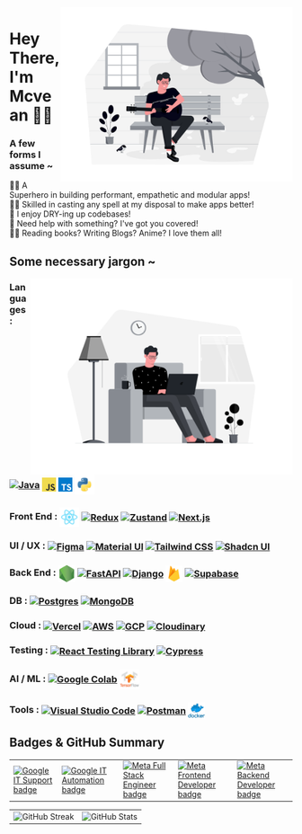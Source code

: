 <!--https://socialify.git.ci/mcs-codes/tensorFlow-dev-algorithms/image?font=Bitter&forks=1&issues=1&language=1&owner=1&pattern=Formal%20Invitation&pulls=1&stargazers=1&theme=Dark -->
<img align="right" src="assets/hobby.svg" height="310" />

<h1> Hey There, I'm Mcvean 👋🏼 </h1>

### A few forms I assume ~

:superhero_man: A Superhero in building performant, empathetic and modular apps! <br>
:mage_man: Skilled in casting any spell at my disposal to make apps better! <br>
:vampire: I enjoy DRY-ing up codebases! <br>
:genie: Need help with something? I've got you covered! <br>
:elf_man: Reading books? Writing Blogs? Anime? I love them all! <br>

## Some necessary jargon ~

<img align="right" src="assets/work.svg" height="350" />
<!-- <img align="right" src="https://media.giphy.com/media/mCRJDo24UvJMA/giphy.gif" height="300" /> -->

### Languages : [<img align="center" src="https://upload.wikimedia.org/wikipedia/en/thumb/3/30/Java_programming_language_logo.svg/120px-Java_programming_language_logo.svg.png" width="20" alt="Java" />](https://en.wikipedia.org/wiki/Java_(programming_language)t) [<img align="center" src="https://raw.githubusercontent.com/github/explore/80688e429a7d4ef2fca1e82350fe8e3517d3494d/topics/javascript/javascript.png" width="25" alt="JavaScript" />](https://en.wikipedia.org/wiki/JavaScript) [<img align="center" src="https://raw.githubusercontent.com/github/explore/80688e429a7d4ef2fca1e82350fe8e3517d3494d/topics/typescript/typescript.png" width="25" alt="TypeScript" />](https://en.wikipedia.org/wiki/TypeScript) [<img align="center" src="https://raw.githubusercontent.com/github/explore/80688e429a7d4ef2fca1e82350fe8e3517d3494d/topics/python/python.png" width="35" alt="Python" />](https://www.python.org/)

### Front End : [<img align="center" src="https://raw.githubusercontent.com/github/explore/80688e429a7d4ef2fca1e82350fe8e3517d3494d/topics/react/react.png" width="35" alt="React" />](https://reactjs.org/) [<img align="center" src="https://d33wubrfki0l68.cloudfront.net/0834d0215db51e91525a25acf97433051f280f2f/c30f5/img/redux.svg" width="35" alt="Redux" />](https://redux-toolkit.js.org/) [<img align="center" src="https://zustand-demo.pmnd.rs/favicon.ico" width="30" alt="Zustand" />](https://zustand-demo.pmnd.rs/) [<img align="center" src="https://camo.githubusercontent.com/92ec9eb7eeab7db4f5919e3205918918c42e6772562afb4112a2909c1aaaa875/68747470733a2f2f6173736574732e76657263656c2e636f6d2f696d6167652f75706c6f61642f76313630373535343338352f7265706f7369746f726965732f6e6578742d6a732f6e6578742d6c6f676f2e706e67" width="30" alt="Next.js" />](https://nextjs.org/)

### UI / UX : [<img align="center" src="https://encrypted-tbn0.gstatic.com/images?q=tbn:ANd9GcT0Q8dhODY4VwAsEoTsnwb2LuzxAR_Y5KiPjGbdjRQsbX2Hde1u3OZ3MaI0CInp0aMd3rg&usqp=CAU" width="28" alt="Figma" />](https://www.figma.com/) [<img align="center" src="https://avatars.githubusercontent.com/u/33663932?s=200&v=4" width="30" alt="Material UI" />](https://material-ui.com/) [<img align="center" src="https://avatars.githubusercontent.com/u/67109815?s=48&v=4" width="33" alt="Tailwind CSS" />](https://tailwindcss.com/) [<img align="center" src="https://avatars.githubusercontent.com/u/139895814?s=48&v=4" width="33" alt="Shadcn UI" />](https://ui.shadcn.com/)

### Back End : [<img align="center" src="https://raw.githubusercontent.com/github/explore/80688e429a7d4ef2fca1e82350fe8e3517d3494d/topics/nodejs/nodejs.png" width="30" alt="Nodejs" />](https://nodejs.org/en/) [<img src="https://fastapi.tiangolo.com/img/icon-white.svg" align="center" width="30" alt="FastAPI" />](https://fastapi.tiangolo.com/) [<img align="center" src="https://avatars.githubusercontent.com/u/27804?s=48&v=4" width="30" alt="Django" />](https://www.djangoproject.com/) [<img src="https://raw.githubusercontent.com/github/explore/80688e429a7d4ef2fca1e82350fe8e3517d3494d/topics/firebase/firebase.png" align="center" width="30" alt="Firebase" />](https://firebase.google.com/) [<img src="https://avatars.githubusercontent.com/u/54469796?s=48&v=4" align="center" width="30" alt="Supabase" />](https://supabase.com/)

### DB : [<img align="center" src="https://avatars.githubusercontent.com/u/177543?s=48&v=4" width="30" alt="Postgres" />](https://www.postgresql.org/) [<img align="center" src="https://avatars.githubusercontent.com/u/45120?s=200&v=4" width="30" alt="MongoDB" />](https://www.mongodb.com/)

### Cloud : [<img src="https://avatars.githubusercontent.com/u/14985020?s=48&v=4" align="center" width="30" alt="Vercel" />](https://vercel.com/) [<img src="https://avatars.githubusercontent.com/u/2232217?s=48&v=4" align="center" width="30" alt="AWS" />](https://aws.amazon.com/) [<img src="https://avatars.githubusercontent.com/u/2810941?s=48&v=4" align="center" width="30" alt="GCP" />](https://aws.amazon.com/) [<img src="https://avatars.githubusercontent.com/u/1460763?s=200&v=4" align="center" width="30" alt="Cloudinary" />](https://cloudinary.com/)

### Testing : [<img align="center" src="https://testing-library.com/img/octopus-64x64.png" alt="React Testing Library" width="30" />](https://testing-library.com/docs/react-testing-library/intro/) [<img align="center" src="https://avatars.githubusercontent.com/u/8908513?s=200&v=4" alt="Cypress" width="30" />](https://testing-library.com/docs/react-testing-library/intro/)

### AI / ML : [<img src="https://avatars1.githubusercontent.com/u/38081706?s=40&v=4" align="center" width="30" alt="Google Colab" />](https://colab.research.google.com/) [<img src="https://raw.githubusercontent.com/github/explore/80688e429a7d4ef2fca1e82350fe8e3517d3494d/topics/tensorflow/tensorflow.png" align="center" width="35" alt="TensorFlow" />](https://www.tensorflow.org/)

### Tools : [<img align="center" src="https://upload.wikimedia.org/wikipedia/commons/thumb/9/9a/Visual_Studio_Code_1.35_icon.svg/1200px-Visual_Studio_Code_1.35_icon.svg.png" width="28" alt="Visual Studio Code" />](https://code.visualstudio.com/) [<img src="https://avatars3.githubusercontent.com/u/10251060?s=200&v=4" align="center" width="30" alt="Postman" />](https://www.postman.com/) [<img src="https://raw.githubusercontent.com/github/explore/80688e429a7d4ef2fca1e82350fe8e3517d3494d/topics/docker/docker.png" align="center" width="30" alt="Docker" />](https://www.docker.com/)

## Badges &amp; GitHub Summary 


<table>
  <tr>
    <td>
      <a href="https://www.youracclaim.com/badges/8bacbf87-9761-48de-b717-28d96ca2317b"  target="_blank"><img align="center" width="180" height="180" src="https://images.credly.com/size/340x340/images/ae2f5bae-b110-4ea1-8e26-77cf5f76c81e/GCC_badge_IT_Support_1000x1000.png" alt="Google IT Support badge"></img> </a>
    </td>
    <td>
      <a href="https://www.credly.com/badges/5cb30816-afc3-48ac-8b11-168dd7d2b567" target="_blank"><img align="center" width="180" height="180" src="https://images.credly.com/size/340x340/images/efbdc0d6-b46e-4e3c-8cf8-2314d8a5b971/GCC_badge_python_1000x1000.png" alt="Google IT Automation badge"></img> </a>
      </td>
    <td>
      <a href="https://www.credly.com/badges/613b6362-82c6-4835-b2c0-652e80fc8dc1" target="_blank"><img align="center" width="160" height="160" src="https://images.credly.com/size/340x340/images/997d4586-e7b2-4174-9c76-5c7304953e2c/image.png" alt="Meta Full Stack Engineer badge"></img> </a>
    </td>
    <td>
      <a href="https://www.credly.com/badges/2737b7bf-4287-44e5-9a03-72ddd8f88f98" target="_blank"><img align="center" width="160" height="160" src="https://images.credly.com/size/340x340/images/e91ed0b0-842b-417f-8d2f-b07535febdda/image.png" alt="Meta Frontend Developer badge"></img> </a>
    </td>
    <td>
      <a href="https://www.credly.com/badges/9de83017-515a-451b-8e30-d5d00a11ec05" target="_blank"><img align="center" width="160" height="160" src="https://images.credly.com/size/340x340/images/4d81763c-b917-4ab9-92be-103af95c0a21/image.png" alt="Meta Backend Developer badge"></img> </a>
    </td>
  </tr>
</table>

<table>
  <tr>
    <td>
      <img src="https://github-readme-streak-stats.herokuapp.com/?user=McTechie&theme=dark" alt="GitHub Streak" align="center" /> 
    </td>
    <td>
      <img src="https://github-readme-stats.vercel.app/api?username=McTechie&show_icons=true&theme=chartreuse-dark" alt="GitHub Stats" align="center" />
    </td>
  </tr>
</table>
